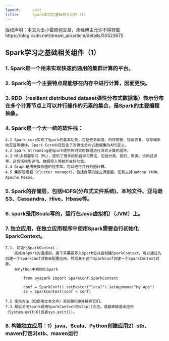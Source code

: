 ```yaml
---
layout:     post
title:      Spark学习之基础相关组件（1）
---
```

<div id="article_content" class="article_content clearfix csdn-tracking-statistics" data-pid="blog" data-mod="popu_307" data-dsm="post">
								<div class="article-copyright">
					版权声明：本文为王小雷原创文章，未经博主允许不得转载					https://blog.csdn.net/dream_an/article/details/50523675				</div>
								            <div id="content_views" class="markdown_views prism-atom-one-dark">
							<!-- flowchart 箭头图标 勿删 -->
							<svg xmlns="http://www.w3.org/2000/svg" style="display: none;"><path stroke-linecap="round" d="M5,0 0,2.5 5,5z" id="raphael-marker-block" style="-webkit-tap-highlight-color: rgba(0, 0, 0, 0);"></path></svg>
							<h2 id="spark学习之基础相关组件1">Spark学习之基础相关组件（1）</h2>

<h3 id="1-spark是一个用来实现快速而通用的集群计算的平台">1. Spark是一个用来实现快速而通用的集群计算的平台。</h3>



<h3 id="2-spark的一个主要特点是能够在内存中进行计算因而更快">2. Spark的一个主要特点是能够在内存中进行计算，因而更快。</h3>



<h3 id="3-rddresilient-distributed-dataset弹性分布式数据集表示分布在多个计算节点上可以并行操作的元素的集合是spark的主要编程抽象">3. RDD（resilient distributed dataset弹性分布式数据集）表示分布在多个计算节点上可以并行操作的元素的集合，是Spark的主要编程抽象。</h3>



<h3 id="4-spark是一个大一统的软件栈">4. Spark是一个大一统的软件栈：</h3>

<pre><code>4.1 Spark core实现了Spark的基本功能，包括任务调度、内存管理、错误恢复、与存储系统交互等模块。Spark Core中还包含了对弹性分布式数据集的API定义。
4.2 Spark Streaming是Spark提供的对实时数据进行流式计算的组件。
4.3 Mlib机器学习（ML），提供了很多的机器学习算法，包括分类、回归、聚类、协同过滤等，还包括模型评估、数据导入等额外支持功能。
4.4 Graph是用来操作图的程序库，可以进行并行的图计算。
4.5 集群管理器（cluster manager），包括自带的独立调度器，还有支持Hadoop YARN、Apache Mesos。
</code></pre>



<h3 id="5-spark的存储层包括hdfs分布式文件系统本地文件亚马逊s3cassandrahivehbase等">5. Spark的存储层，包括HDFS(分布式文件系统)、本地文件、亚马逊S3、Cassandra、Hive、Hbase等。</h3>



<h3 id="6-spark是用scala写的运行在java虚拟机jvm上">6. spark是用Scala写的，运行在Java虚拟机）（JVM）上。</h3>



<h3 id="7-独立应用在独立应用程序中使用spark需要自行初始化sparkcontext">7. 独立应用，在独立应用程序中使用Spark需要自行初始化SparkContext。</h3>

<pre><code>7.1. 初始化SparkContext：
    完成与Spark的连接后，接下来需要导入Spark包并且创建SparkContext。可以通过先创建一个SparkConf对象来配置应用，然后基于这个SparkConf创建一个SparkContext对象。
    在Python中初始化Spark
</code></pre>



<pre class="prettyprint"><code class=" hljs python">        <span class="hljs-keyword">from</span> pyspark <span class="hljs-keyword">import</span> SparkConf,SparkContext

        conf = SparkConf().setMaster(<span class="hljs-string">"local"</span>).setAppname(<span class="hljs-string">"My App"</span>)
        sc = SparkContext(conf = conf)</code></pre>

<pre><code>7.2 使用方法（如使用文本文件）来创建RDD并操控它们。
7.3 最后关闭Spark调用SparkContext的stop()方法，或者直接退出应用（System.exit(0)或者sys.exit())。
</code></pre>



<h3 id="8-构建独立应用1javascalapython创建应用2stbmaven打包3stbmaven运行">8. 构建独立应用：1）java、Scala、Python创建应用2）stb、maven打包3)stb、maven运行</h3>            </div>
						<link href="https://csdnimg.cn/release/phoenix/mdeditor/markdown_views-9e5741c4b9.css" rel="stylesheet">
                </div>